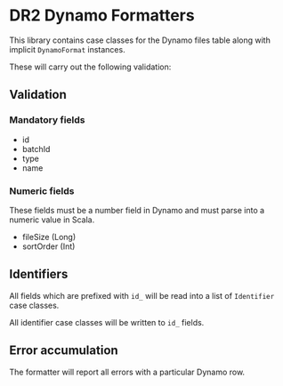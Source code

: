 # DR2 Dynamo Formatters

This library contains case classes for the Dynamo files table along with implicit `DynamoFormat` instances.

These will carry out the following validation:

## Validation
### Mandatory fields
* id
* batchId
* type
* name

### Numeric fields
These fields must be a number field in Dynamo and must parse into a numeric value in Scala.
* fileSize (Long)
* sortOrder (Int)

## Identifiers
All fields which are prefixed with `id_` will be read into a list of `Identifier` case classes.

All identifier case classes will be written to `id_` fields. 

## Error accumulation
The formatter will report all errors with a particular Dynamo row.
